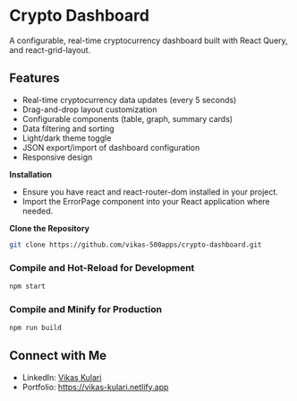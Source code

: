 # Crypto Dashboard

A configurable, real-time cryptocurrency dashboard built with React Query, and react-grid-layout.

## Features

- Real-time cryptocurrency data updates (every 5 seconds)
- Drag-and-drop layout customization
- Configurable components (table, graph, summary cards)
- Data filtering and sorting
- Light/dark theme toggle
- JSON export/import of dashboard configuration
- Responsive design

**Installation**
- Ensure you have react and react-router-dom installed in your project.
- Import the ErrorPage component into your React application where needed.

**Clone the Repository**

   ```bash
   git clone https://github.com/vikas-500apps/crypto-dashboard.git
   ```

### Compile and Hot-Reload for Development

```sh
npm start
```

### Compile and Minify for Production

```sh
npm run build
```

## Connect with Me
- LinkedIn: [Vikas Kulari](https://www.linkedin.com/in/vikas-kulari-16013b198)
- Portfolio: https://vikas-kulari.netlify.app

